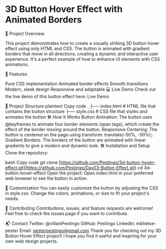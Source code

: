 # 3D Button Hover Effect with Animated Borders
🚀 Project Overview

This project demonstrates how to create a visually striking 3D button hover effect using only HTML and CSS. The button is animated with gradient borders that move in all directions, creating a dynamic and interactive user experience. It's a perfect example of how to enhance UI elements with CSS animations.

🌟 Features

Pure CSS implementation
Animated border effects
Smooth transitions
Modern, sleek design
Responsive and adaptable
💻 Live Demo
Check out the live demo of this button effect here: Live Demo

📂 Project Structure
plaintext
Copy code
.
├── index.html     # HTML file that contains the button structure
├── style.css      # CSS file that styles and animates the button
🛠️ How It Works
Button Animation: The button uses @keyframes to animate four border elements (span tags), which create the effect of the border moving around the button.
Responsive Centering: The button is centered on the page using transform: translate(-50%, -50%);.
Gradient Borders: The borders of the button are animated with linear gradients to give a modern and dynamic look.
🛠️ Installation and Setup
Clone the repository:

bash
Copy code
git clone [https://github.com/Pestingo/3d-button-hover-effect.git](https://github.com/Pestingo/Day03-Button-Effect.git)
cd 3d-button-hover-effect
Open the project:
Open index.html in your preferred web browser to see the button in action.

🎨 Customization
You can easily customize the button by adjusting the CSS in style.css. Change the colors, animations, or size to fit your project's needs.

🤝 Contributing
Contributions, issues, and feature requests are welcome! Feel free to check the issues page if you want to contribute.

📬 Contact
Twitter: @villainPestingo
GitHub: Pestingo
LinkedIn: mbhetse-pester
Email: pesterpestingo@gmail.com
Thank you for checking out my 3D Button Hover Effect project! I hope you find it useful and inspiring for your own web design projects.
